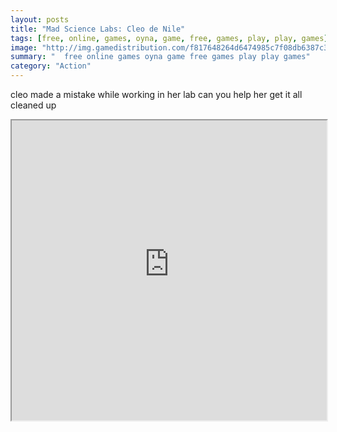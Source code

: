 ```yaml
---
layout: posts
title: "Mad Science Labs: Cleo de Nile"
tags: [free, online, games, oyna, game, free, games, play, play, games]
image: "http://img.gamedistribution.com/f817648264d6474985c7f08db6387c3f.jpg"
summary: "  free online games oyna game free games play play games"
category: "Action"
---
```


cleo made a mistake while working in her lab can you help her get it all cleaned up

<iframe width="100%" height="480px;" src="http://flash.gamedistribution.com?game=f817648264d6474985c7f08db6387c3f"></iframe>
